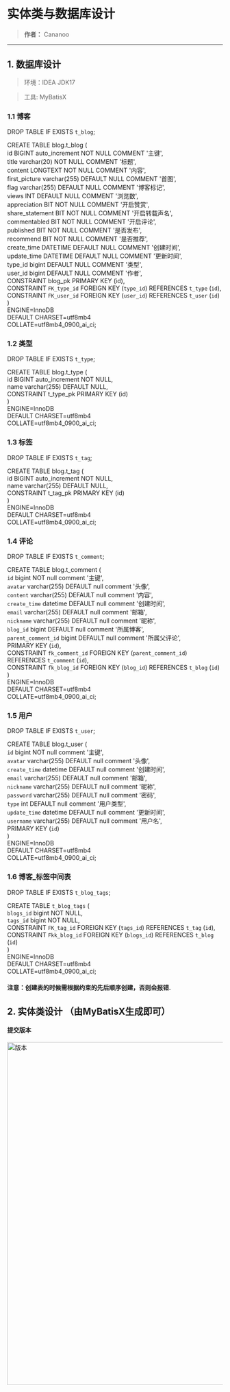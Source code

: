 # 实体类与数据库设计
> **作者：** Cananoo

---

## 1. 数据库设计 
> 环境：IDEA JDK17

> 工具: MyBatisX 


###  1.1 博客
  DROP TABLE IF EXISTS `t_blog`;
  
  CREATE TABLE blog.t_blog (  
	id BIGINT auto_increment NOT NULL COMMENT '主键',  
	title varchar(20) NOT NULL COMMENT '标题',  
	content LONGTEXT NOT NULL COMMENT '内容',  
	first_picture varchar(255) DEFAULT  NULL COMMENT '首图',  
	flag varchar(255) DEFAULT  NULL COMMENT '博客标记',  
	views INT DEFAULT NULL  COMMENT '浏览数',  
	appreciation BIT NOT NULL COMMENT '开启赞赏',  
	share_statement BIT NOT NULL COMMENT '开启转载声名',  
	commentabled BIT NOT NULL COMMENT '开启评论',  
	published BIT NOT NULL COMMENT '是否发布',  
	recommend BIT NOT NULL COMMENT '是否推荐',  
	create_time DATETIME DEFAULT NULL  COMMENT '创建时间',  
	update_time DATETIME DEFAULT NULL  COMMENT '更新时间',   
 type_id bigint DEFAULT NULL COMMENT '类型',  
  user_id bigint DEFAULT NULL COMMENT '作者',  
 CONSTRAINT blog_pk PRIMARY KEY (id),  
 CONSTRAINT `FK_type_id` FOREIGN KEY (`type_id`) REFERENCES `t_type` (`id`),  
  CONSTRAINT `FK_user_id` FOREIGN KEY (`user_id`) REFERENCES `t_user` (`id`)  
)  
ENGINE=InnoDB  
DEFAULT CHARSET=utf8mb4  
COLLATE=utf8mb4_0900_ai_ci;  

###  1.2 类型  

 DROP TABLE IF EXISTS `t_type`;  

 CREATE TABLE blog.t_type (  
	id BIGINT auto_increment NOT NULL,  
	name varchar(255) DEFAULT  NULL,  
	CONSTRAINT t_type_pk PRIMARY KEY (id)  
)  
ENGINE=InnoDB  
DEFAULT CHARSET=utf8mb4  
COLLATE=utf8mb4_0900_ai_ci;  

 ###  1.3 标签  

 DROP TABLE IF EXISTS `t_tag`;  

 CREATE TABLE blog.t_tag (  
	id BIGINT auto_increment NOT NULL,  
	name varchar(255) DEFAULT  NULL,  
	CONSTRAINT t_tag_pk PRIMARY KEY (id)  
)  
ENGINE=InnoDB  
DEFAULT CHARSET=utf8mb4  
COLLATE=utf8mb4_0900_ai_ci;  

 ###  1.4 评论  

DROP TABLE IF EXISTS `t_comment`;  

CREATE TABLE blog.t_comment (  
  `id` bigint NOT null comment '主键',  
  `avatar` varchar(255) DEFAULT null comment '头像',  
  `content` varchar(255) DEFAULT null comment '内容',  
  `create_time` datetime DEFAULT null comment '创建时间',  
  `email` varchar(255) DEFAULT null comment '邮箱',  
  `nickname` varchar(255) DEFAULT null comment '昵称',  
  `blog_id` bigint DEFAULT null comment '所属博客',  
  `parent_comment_id` bigint DEFAULT null comment '所属父评论',  
  PRIMARY KEY (`id`),  
  CONSTRAINT `fk_comment_id` FOREIGN KEY (`parent_comment_id`) REFERENCES `t_comment` (`id`),  
  CONSTRAINT `fk_blog_id` FOREIGN KEY (`blog_id`) REFERENCES `t_blog` (`id`)  
)  
ENGINE=InnoDB  
DEFAULT CHARSET=utf8mb4  
COLLATE=utf8mb4_0900_ai_ci;  
 
 ###  1.5 用户  

DROP TABLE IF EXISTS `t_user`;  
   
 CREATE TABLE blog.t_user (  
 `id` bigint NOT null comment '主键',  
  `avatar` varchar(255) DEFAULT null comment '头像',  
  `create_time` datetime DEFAULT null comment '创建时间',  
  `email` varchar(255) DEFAULT null comment '邮箱',  
  `nickname` varchar(255) DEFAULT null comment '昵称',  
  `password` varchar(255) DEFAULT null comment '密码',  
  `type` int DEFAULT null comment '用户类型',  
  `update_time` datetime DEFAULT null comment '更新时间',  
  `username` varchar(255) DEFAULT null comment '用户名',  
  PRIMARY KEY (`id`)  
)  
ENGINE=InnoDB  
DEFAULT CHARSET=utf8mb4   
COLLATE=utf8mb4_0900_ai_ci;  


 ###  1.6  博客_标签中间表  
DROP TABLE IF EXISTS `t_blog_tags`;  

CREATE TABLE `t_blog_tags` (  
  `blogs_id` bigint NOT NULL,  
  `tags_id` bigint NOT NULL,  
  CONSTRAINT `FK_tag_id` FOREIGN KEY (`tags_id`) REFERENCES `t_tag` (`id`),  
  CONSTRAINT `Fkk_blog_id` FOREIGN KEY (`blogs_id`) REFERENCES `t_blog` (`id`)  
)  
ENGINE=InnoDB  
DEFAULT CHARSET=utf8mb4  
COLLATE=utf8mb4_0900_ai_ci;  



 #### 注意：创建表的时候需根据约束的先后顺序创建，否则会报错.  

## 2. 实体类设计 （由MyBatisX生成即可）  

#### 提交版本  
  <img src="https://user-images.githubusercontent.com/103165360/262345233-9c48d8ca-17d4-49b5-a7cb-d0be86e5680e.png" alt="版本" width="800">  
